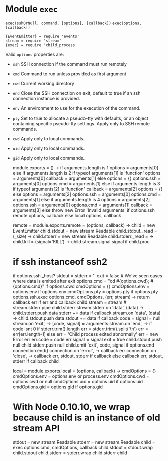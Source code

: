 
# Module `exec`

`exec(sshOrNull, command, [options], [callback])`
`exec(options, [callback])`

    {EventEmitter} = require 'events'
    stream = require 'stream'
    {exec} = require 'child_process'

Valid `options` properties are:   
-   `ssh`   SSH connection if the command must run remotely   
-   `cmd`   Command to run unless provided as first argument   
-   `cwd`   Current working directory   
-   `end`   Close the SSH connection on exit, default to true if an ssh connection instance is provided.   
-   `env`   An environment to use for the execution of the command.   
-   `pty`   Set to true to allocate a pseudo-tty with defaults, or an object containing specific pseudo-tty settings. Apply only to SSH remote commands.   
-   `cwd`   Apply only to local commands.   
-   `uid`   Apply only to local commands.   
-   `gid`   Apply only to local commands.  

    module.exports = () ->
      if arguments.length is 1
        options = arguments[0]
      else if arguments.length is 2
        if typeof arguments[1] is 'function'
          options = arguments[0]
          callback = arguments[1]
        else
          options = {}
          options.ssh = arguments[0]
          options.cmd = arguments[1]
      else if arguments.length is 3
        if typeof arguments[2] is 'function'
          callback = arguments[2]
          options = {}
        else
          options = arguments[2]
        options.ssh = arguments[0]
        options.cmd = arguments[1]
      else if arguments.length is 4
        options = arguments[2]
        options.ssh = arguments[0]
        options.cmd = arguments[1]
        callback = arguments[3]
      else 
        throw new Error 'Invalid arguments'
      if options.ssh
        remote options, callback
      else
        local options, callback

    remote = module.exports.remote = (options, callback) ->
      child = new EventEmitter
      child.stdout = new stream.Readable
      child.stdout._read = (_size) ->
      child.stderr = new stream.Readable
      child.stderr._read = -> 
      child.kill = (signal='KILL') ->
        child.stream.signal signal if child.proc
      # if ssh instanceof ssh2
      if options.ssh._host?
        stdout = stderr = ''
        exit = false # We've seen cases where data is emited after exit
        options.cmd = "cd #{options.cwd}; #{options.cmd}" if options.cwd
        cmdOptions = {}
        cmdOptions.env = options.env if options.env
        cmdOptions.pty = options.pty if options.pty
        options.ssh.exec options.cmd, cmdOptions, (err, stream) ->
          return callback err if err and callback
          child.stream = stream
          # stream.stderr.pipe child.stderr
          stream.stderr.on 'data', (data) ->
            child.stderr.push data
            stderr += data if callback
          stream.on 'data', (data) ->
            child.stdout.push data
            stdout += data if callback
          code = signal = null
          stream.on 'exit', -> [code, signal] = arguments
          stream.on 'end', ->
            if code isnt 0
              if stderr.trim().length
                err = stderr.trim().split('\n')
                err = err[err.length-1]
              else
                err = 'Child process exited abnormally'
              err = new Error err
              err.code = code
              err.signal = signal
            exit = true
            child.stdout.push null
            child.stderr.push null
            child.emit 'exit', code, signal
            if options.end
              connection.end()
              connection.on 'error', ->
                callback err
              connection.on 'close', ->
                callback err, stdout, stderr if callback
            else
              callback err, stdout, stderr if callback
      child

    local = module.exports.local = (options, callback) ->
      cmdOptions = {}
      cmdOptions.env = options.env or process.env
      cmdOptions.cwd = options.cwd or null
      cmdOptions.uid = options.uid if options.uid
      cmdOptions.gid = options.gid if options.gid
      # With Node 0.10.10, we wrap because child is an instance of old stream API
      stdout = new stream.Readable
      stderr = new stream.Readable
      child = exec options.cmd, cmdOptions, callback
      child.stdout = stdout.wrap child.stdout
      child.stderr = stderr.wrap child.stderr
      child


